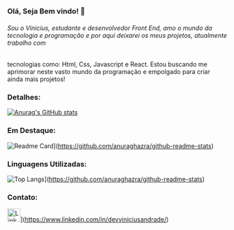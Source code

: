 ### Olá, Seja Bem vindo! 👋

###### Sou o Vinicius, estudante e desenvolvedor Front End, amo o mundo da tecnologia e programação e por aqui deixarei os meus projetos, atualmente trabalho com
tecnologias como: Html, Css, Javascript e React. Estou buscando me aprimorar neste vasto mundo da programação e empolgado para criar ainda mais projetos!

### Detalhes:
[![Anurag's GitHub stats](https://github-readme-stats.vercel.app/api?username=iViniciusAndradeshow_icons=true&theme=dark)](https://github.com/anuraghazra/github-readme-stats)

### Em Destaque:
![Readme Card](https://github-readme-stats.vercel.app/api/pin/?username=iViniciusAndrade&repo=Tik-tok-Project&theme=dark)](https://github.com/anuraghazra/github-readme-stats)

### Linguagens Utilizadas:
![Top Langs](https://github-readme-stats.vercel.app/api/top-langs/?username=iViniciusAndradelayout=compact)](https://github.com/anuraghazra/github-readme-stats)

### Contato:
<img src='https://img.shields.ib/badge/LinkedIn-0077B5?style-for-the-badge&logo-linkedin&logoColor-white' alt='Linkedin' height='30'>](https://www.linkedin.com/in/devviniciusandrade/)
